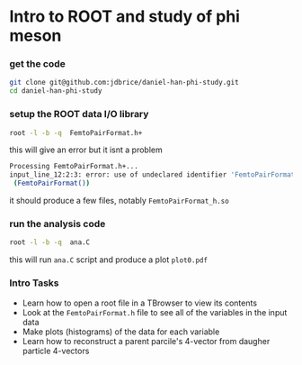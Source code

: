 # Intro to ROOT and study of phi meson 

### get the code

```sh
git clone git@github.com:jdbrice/daniel-han-phi-study.git
cd daniel-han-phi-study
```

### setup the ROOT data I/O library
```sh
root -l -b -q  FemtoPairFormat.h+
```

this will give an error but it isnt a problem
```sh
Processing FemtoPairFormat.h+...
input_line_12:2:3: error: use of undeclared identifier 'FemtoPairFormat'
 (FemtoPairFormat())
```

it should produce a few files, notably `FemtoPairFormat_h.so`

### run the analysis code
```sh
root -l -b -q  ana.C
```

this will run `ana.C` script and produce a plot `plot0.pdf`

### Intro Tasks

- Learn how to open a root file in a TBrowser to view its contents
- Look at the `FemtoPairFormat.h` file to see all of the variables in the input data
- Make plots (histograms) of the data for each variable
- Learn how to reconstruct a parent parcile's 4-vector from daugher particle 4-vectors

